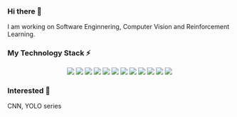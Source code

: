 ### Hi there 👋

<!--
**Gallifreey/Gallifreey** is a ✨ _special_ ✨ repository because its `README.md` (this file) appears on your GitHub profile.

Here are some ideas to get you started:

- 🔭 I’m currently working on ...
- 🌱 I’m currently learning ...
- 👯 I’m looking to collaborate on ...
- 🤔 I’m looking for help with ...
- 💬 Ask me about ...
- 📫 How to reach me: ...
- 😄 Pronouns: ...
- ⚡ Fun fact: ...
-->
I am working on Software Enginnering, Computer Vision and Reinforcement Learning.
### My Technology Stack ⚡
<p align="center">
  <img src="https://img.shields.io/badge/TS-3178c7" />
  <img src="https://img.shields.io/badge/Vue-43bf87" />
  <img src="https://img.shields.io/badge/React-1684a8" />
  <img src="https://img.shields.io/badge/SpringBoot-6ba330" />
  <img src="https://img.shields.io/badge/Pytorch-fb502f" />
  <img src="https://img.shields.io/badge/C-3e98fef" />
  <img src="https://img.shields.io/badge/C++-3e98fef" />
  <img src="https://img.shields.io/badge/JAVA-e6a67b" />
  <img src="https://img.shields.io/badge/Python-376a96" />
  <img src="https://img.shields.io/badge/Dart-02589b" />
  <img src="https://img.shields.io/badge/Qt-2ed03c" />
  <img src="https://img.shields.io/badge/Flutter-55c8fc" />
</p>

### Interested 🔭
CNN, YOLO series
